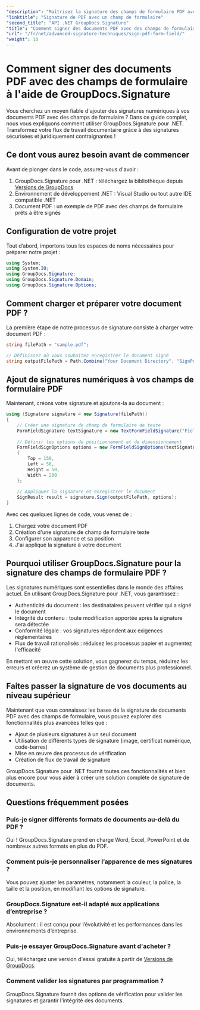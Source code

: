 ```yaml
---
"description": "Maîtrisez la signature des champs de formulaire PDF avec GroupDocs.Signature pour .NET. Créez des signatures numériques sécurisées et juridiquement contraignantes grâce à ce tutoriel étape par étape."
"linktitle": "Signature de PDF avec un champ de formulaire"
"second_title": "API .NET GroupDocs.Signature"
"title": "Comment signer des documents PDF avec des champs de formulaire dans .NET"
"url": "/fr/net/advanced-signature-techniques/sign-pdf-form-field/"
"weight": 10
---
```


# Comment signer des documents PDF avec des champs de formulaire à l'aide de GroupDocs.Signature

Vous cherchez un moyen fiable d'ajouter des signatures numériques à vos documents PDF avec des champs de formulaire ? Dans ce guide complet, nous vous expliquons comment utiliser GroupDocs.Signature pour .NET. Transformez votre flux de travail documentaire grâce à des signatures sécurisées et juridiquement contraignantes !

## Ce dont vous aurez besoin avant de commencer

Avant de plonger dans le code, assurez-vous d'avoir :

1. GroupDocs.Signature pour .NET : téléchargez la bibliothèque depuis [Versions de GroupDocs](https://releases.groupdocs.com/signature/net/)
2. Environnement de développement .NET : Visual Studio ou tout autre IDE compatible .NET
3. Document PDF : un exemple de PDF avec des champs de formulaire prêts à être signés

## Configuration de votre projet

Tout d’abord, importons tous les espaces de noms nécessaires pour préparer notre projet :

```csharp
using System;
using System.IO;
using GroupDocs.Signature;
using GroupDocs.Signature.Domain;
using GroupDocs.Signature.Options;
```

## Comment charger et préparer votre document PDF ?

La première étape de notre processus de signature consiste à charger votre document PDF :

```csharp
string filePath = "sample.pdf";

// Définissez où vous souhaitez enregistrer le document signé
string outputFilePath = Path.Combine("Your Document Directory", "SignPdfWithFormField", "SignedWithFormField.pdf");
```

## Ajout de signatures numériques à vos champs de formulaire PDF

Maintenant, créons votre signature et ajoutons-la au document :

```csharp
using (Signature signature = new Signature(filePath))
{
    // Créer une signature de champ de formulaire de texte
    FormFieldSignature textSignature = new TextFormFieldSignature("FieldText", "Value1");
    
    // Définir les options de positionnement et de dimensionnement
    FormFieldSignOptions options = new FormFieldSignOptions(textSignature)
    {
        Top = 150,
        Left = 50,
        Height = 50,
        Width = 200
    };
    
    // Appliquer la signature et enregistrer le document
    SignResult result = signature.Sign(outputFilePath, options);
}
```

Avec ces quelques lignes de code, vous venez de :
1. Chargez votre document PDF
2. Création d'une signature de champ de formulaire texte
3. Configurer son apparence et sa position
4. J'ai appliqué la signature à votre document

## Pourquoi utiliser GroupDocs.Signature pour la signature des champs de formulaire PDF ?

Les signatures numériques sont essentielles dans le monde des affaires actuel. En utilisant GroupDocs.Signature pour .NET, vous garantissez :

- Authenticité du document : les destinataires peuvent vérifier qui a signé le document
- Intégrité du contenu : toute modification apportée après la signature sera détectée
- Conformité légale : vos signatures répondent aux exigences réglementaires
- Flux de travail rationalisés : réduisez les processus papier et augmentez l'efficacité

En mettant en œuvre cette solution, vous gagnerez du temps, réduirez les erreurs et créerez un système de gestion de documents plus professionnel.

## Faites passer la signature de vos documents au niveau supérieur

Maintenant que vous connaissez les bases de la signature de documents PDF avec des champs de formulaire, vous pouvez explorer des fonctionnalités plus avancées telles que :

- Ajout de plusieurs signatures à un seul document
- Utilisation de différents types de signature (image, certificat numérique, code-barres)
- Mise en œuvre des processus de vérification
- Création de flux de travail de signature

GroupDocs.Signature pour .NET fournit toutes ces fonctionnalités et bien plus encore pour vous aider à créer une solution complète de signature de documents.

## Questions fréquemment posées

### Puis-je signer différents formats de documents au-delà du PDF ?
Oui ! GroupDocs.Signature prend en charge Word, Excel, PowerPoint et de nombreux autres formats en plus du PDF.

### Comment puis-je personnaliser l’apparence de mes signatures ?
Vous pouvez ajuster les paramètres, notamment la couleur, la police, la taille et la position, en modifiant les options de signature.

### GroupDocs.Signature est-il adapté aux applications d’entreprise ?
Absolument : il est conçu pour l’évolutivité et les performances dans les environnements d’entreprise.

### Puis-je essayer GroupDocs.Signature avant d'acheter ?
Oui, téléchargez une version d'essai gratuite à partir de [Versions de GroupDocs](https://releases.groupdocs.com/).

### Comment valider les signatures par programmation ?
GroupDocs.Signature fournit des options de vérification pour valider les signatures et garantir l'intégrité des documents.